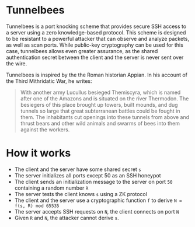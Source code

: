 # Tunnelbees
Tunnelbees is a port knocking scheme that provides secure SSH access to a server using a zero knowledge-based protocol. This scheme is designed to be resistant to a powerful attacker that can observe and analyze packets, as well as scan ports. While public-key cryptography can be used for this case, tunnelbees allows even greater assurance, as the shared authentication secret between the client and the server is never sent over the wire.

Tunnelbees is inspired by the the Roman historian Appian. In his account of the Third Mithridatic War, he writes:
> With another army Lucullus besieged Themiscyra, which is named after one of the Amazons and is situated on the river Thermodon. The besiegers of this place brought up towers, built mounds, and dug tunnels so large that great subterranean battles could be fought in them. The inhabitants cut openings into these tunnels from above and thrust bears and other wild animals and swarms of bees into them against the workers. 

# How it works
- The client and the server have some shared secret `s`
- The server initializes all ports except 50 as an SSH honeypot
- The client sends an initialization message to the server on port `50` containing a random number `R`
- The server tests the client knows `s` using a ZK protocol
- The client and the server use a cryptographic function `f` to derive `N = f(s, R) mod 65535`
- The server accepts SSH requests on `N`, the client connects on port `N`
- Given `R` and `N`, the attacker cannot derive `s`.
